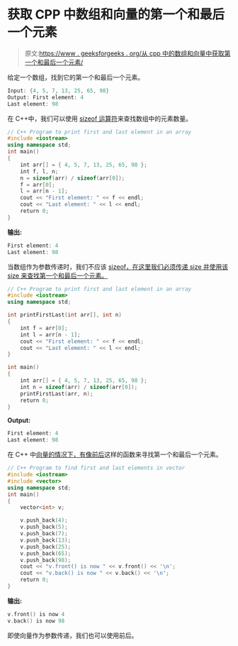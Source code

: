 # 获取 CPP 中数组和向量的第一个和最后一个元素

> 原文:[https://www . geeksforgeeks . org/从 cpp 中的数组和向量中获取第一个和最后一个元素/](https://www.geeksforgeeks.org/get-first-and-last-elements-from-array-and-vector-in-cpp/)

给定一个数组，找到它的第一个和最后一个元素。

```cpp
Input: {4, 5, 7, 13, 25, 65, 98}
Output: First element: 4
Last element: 98

```

在 C++中，我们可以使用 [sizeof 运算符](https://www.geeksforgeeks.org/sizeof-operator-c/)来查找数组中的元素数量。

```cpp
// C++ Program to print first and last element in an array
#include <iostream>
using namespace std;
int main()
{
    int arr[] = { 4, 5, 7, 13, 25, 65, 98 };
    int f, l, n;
    n = sizeof(arr) / sizeof(arr[0]);
    f = arr[0];
    l = arr[n - 1];
    cout << "First element: " << f << endl;
    cout << "Last element: " << l << endl;
    return 0;
}
```

**输出:**

```cpp
First element: 4
Last element: 98

```

当数组作为参数传递时，我们不应该 [sizeof，在这里我们必须传递 size 并使用该 size 来查找第一个和最后一个元素。](https://www.geeksforgeeks.org/using-sizof-operator-with-array-paratmeters/)

```cpp
// C++ Program to print first and last element in an array
#include <iostream>
using namespace std;

int printFirstLast(int arr[], int n)
{
    int f = arr[0];
    int l = arr[n - 1];
    cout << "First element: " << f << endl;
    cout << "Last element: " << l << endl;
}

int main()
{
    int arr[] = { 4, 5, 7, 13, 25, 65, 98 };
    int n = sizeof(arr) / sizeof(arr[0]);
    printFirstLast(arr, n);
    return 0;
}
```

**Output:**

```cpp
First element: 4
Last element: 98

```

在 C++ 中[向量的情况下，有像](https://www.geeksforgeeks.org/vector-in-cpp-stl/)[前后](https://www.geeksforgeeks.org/vectorfront-vectorback-c-stl/)这样的函数来寻找第一个和最后一个元素。

```cpp
// C++ Program to find first and last elements in vector
#include <iostream>
#include <vector>
using namespace std;
int main()
{
    vector<int> v;

    v.push_back(4);
    v.push_back(5);
    v.push_back(7);
    v.push_back(13);
    v.push_back(25);
    v.push_back(65);
    v.push_back(98);
    cout << "v.front() is now " << v.front() << '\n';
    cout << "v.back() is now " << v.back() << '\n';
    return 0;
}
```

**输出:**

```cpp
v.front() is now 4
v.back() is now 98

```

即使向量作为参数传递，我们也可以使用前后。